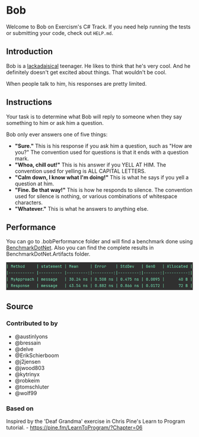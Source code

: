 # Bob

Welcome to Bob on Exercism's C# Track.
If you need help running the tests or submitting your code, check out `HELP.md`.

## Introduction

Bob is a [lackadaisical][] teenager.
He likes to think that he's very cool.
And he definitely doesn't get excited about things.
That wouldn't be cool.

When people talk to him, his responses are pretty limited.

[lackadaisical]: https://www.collinsdictionary.com/dictionary/english/lackadaisical

## Instructions

Your task is to determine what Bob will reply to someone when they say something to him or ask him a question.

Bob only ever answers one of five things:

- **"Sure."**
  This is his response if you ask him a question, such as "How are you?"
  The convention used for questions is that it ends with a question mark.
- **"Whoa, chill out!"**
  This is his answer if you YELL AT HIM.
  The convention used for yelling is ALL CAPITAL LETTERS.
- **"Calm down, I know what I'm doing!"**
  This is what he says if you yell a question at him.
- **"Fine. Be that way!"**
  This is how he responds to silence.
  The convention used for silence is nothing, or various combinations of whitespace characters.
- **"Whatever."**
  This is what he answers to anything else.

## Performance

You can go to .bobPerformance folder and will find a benchmark done using [BenchmarkDotNet][]. Also you can find the
complete results in BenchmarkDotNet.Artifacts folder.

![img.png](img.png)

[BenchmarkDotNet]: https://benchmarkdotnet.org/index.html

## Source

### Contributed to by

- @austinlyons
- @bressain
- @delve
- @ErikSchierboom
- @j2jensen
- @jwood803
- @kytrinyx
- @robkeim
- @tomschluter
- @wolf99

### Based on

Inspired by the 'Deaf Grandma' exercise in Chris Pine's Learn to Program tutorial. - https://pine.fm/LearnToProgram/?Chapter=06